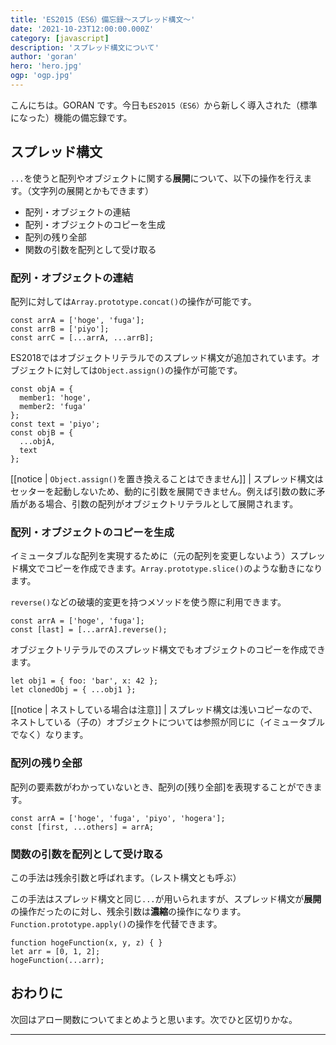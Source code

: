 ```yaml
---
title: 'ES2015（ES6）備忘録〜スプレッド構文〜'
date: '2021-10-23T12:00:00.000Z'
category: [javascript]
description: 'スプレッド構文について'
author: 'goran'
hero: 'hero.jpg'
ogp: 'ogp.jpg'
---
```


こんにちは。GORAN です。今日も`ES2015（ES6）`から新しく導入された（標準になった）機能の備忘録です。

## スプレッド構文
`...`を使うと配列やオブジェクトに関する**展開**について、以下の操作を行えます。（文字列の展開とかもできます）

- 配列・オブジェクトの連結
- 配列・オブジェクトのコピーを生成
- 配列の残り全部
- 関数の引数を配列として受け取る

### 配列・オブジェクトの連結
配列に対しては`Array.prototype.concat()`の操作が可能です。
```js:title=配列
const arrA = ['hoge', 'fuga'];
const arrB = ['piyo'];
const arrC = [...arrA, ...arrB];
```

ES2018ではオブジェクトリテラルでのスプレッド構文が追加されています。オブジェクトに対しては`Object.assign()`の操作が可能です。
```js:title=オブジェクト
const objA = {
  member1: 'hoge',
  member2: 'fuga'
};
const text = 'piyo';
const objB = {
  ...objA,
  text
};
```

[[notice | `Object.assign()`を置き換えることはできません]]
| スプレッド構文はセッターを起動しないため、動的に引数を展開できません。例えば引数の数に矛盾がある場合、引数の配列がオブジェクトリテラルとして展開されます。

### 配列・オブジェクトのコピーを生成
イミュータブルな配列を実現するために（元の配列を変更しないよう）スプレッド構文でコピーを作成できます。`Array.prototype.slice()`のような動きになります。

`reverse()`などの破壊的変更を持つメソッドを使う際に利用できます。
```js:title=配列
const arrA = ['hoge', 'fuga'];
const [last] = [...arrA].reverse();
```

オブジェクトリテラルでのスプレッド構文でもオブジェクトのコピーを作成できます。
```js:title=オブジェクト
let obj1 = { foo: 'bar', x: 42 };
let clonedObj = { ...obj1 };
```

[[notice | ネストしている場合は注意]]
| スプレッド構文は浅いコピーなので、ネストしている（子の）オブジェクトについては参照が同じに（イミュータブルでなく）なります。

### 配列の残り全部
配列の要素数がわかっていないとき、配列の[残り全部]を表現することができます。
```js:title=配列
const arrA = ['hoge', 'fuga', 'piyo', 'hogera'];
const [first, ...others] = arrA;
```

### 関数の引数を配列として受け取る
この手法は残余引数と呼ばれます。（レスト構文とも呼ぶ）

この手法はスプレッド構文と同じ`...`が用いられますが、スプレッド構文が**展開**の操作だったのに対し、残余引数は**濃縮**の操作になります。`Function.prototype.apply()`の操作を代替できます。
```js:title=残余引数
function hogeFunction(x, y, z) { }
let arr = [0, 1, 2];
hogeFunction(...arr);
```

## おわりに
次回はアロー関数についてまとめようと思います。次でひと区切りかな。

---